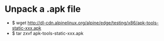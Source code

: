 Unpack a .apk file
=====
* $ wget http://dl-cdn.alpinelinux.org/alpine/edge/testing/x86/apk-tools-static-xxx.apk
* $ tar zxvf apk-tools-static-xxx.apk
